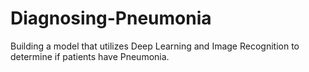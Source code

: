 # Diagnosing-Pneumonia
Building a model that utilizes Deep Learning and Image Recognition to determine if patients have Pneumonia. 
